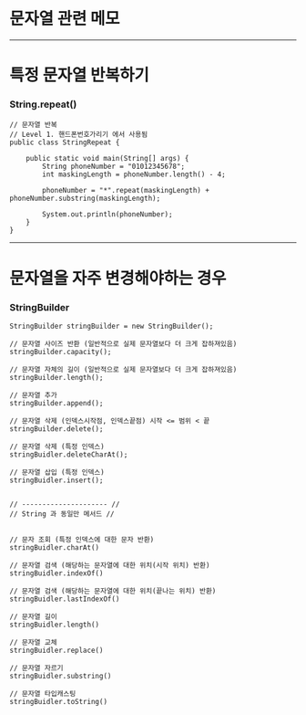 # 문자열 관련 메모

---

# 특정 문자열 반복하기

### String.repeat()

    // 문자열 반복
    // Level 1. 핸드폰번호가리기 에서 사용됨
    public class StringRepeat {
    
        public static void main(String[] args) {
            String phoneNumber = "01012345678";
            int maskingLength = phoneNumber.length() - 4;
    
            phoneNumber = "*".repeat(maskingLength) + phoneNumber.substring(maskingLength);
    
            System.out.println(phoneNumber);
        }
    }

---
# 문자열을 자주 변경해야하는 경우 

### StringBuilder

    StringBuilder stringBuilder = new StringBuilder();

    // 문자열 사이즈 반환 (일반적으로 실제 문자열보다 더 크게 잡하져있음)
    stringBuilder.capacity();

    // 문자열 자체의 길이 (일반적으로 실제 문자열보다 더 크게 잡하져있음)
    stringBuilder.length();

    // 문자열 추가
    stringBuilder.append();

    // 문자열 삭제 (인덱스시작점, 인덱스끝점) 시작 <= 범위 < 끝
    stringBuilder.delete();

    // 문자열 삭제 (특정 인덱스)
    stringBuidler.deleteCharAt();

    // 문자열 삽입 (특정 인덱스)
    stringBuidler.insert();


    // --------------------- //
    // String 과 동일만 메서드 //


    // 문자 조회 (특정 인덱스에 대한 문자 반환)
    stringBuidler.charAt()

    // 문자열 검색 (해당하는 문자열에 대한 위치(시작 위치) 반환)
    stringBuidler.indexOf()
    
    // 문자열 검색 (해당하는 문자열에 대한 위치(끝나는 위치) 반환)
    stringBuidler.lastIndexOf()
    
    // 문자열 길이
    stringBuidler.length()
    
    // 문자열 교체
    stringBuidler.replace()
    
    // 문자열 자르기
    stringBuidler.substring()
    
    // 문자열 타입캐스팅
    stringBuidler.toString()